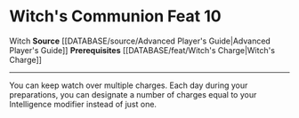 ﻿---
feat: Witch's Communion
id: '1581'
level: '10'
name: Witch's Communion
prerequisite: '[[DATABASE/feat/Witch''s Charge|Witch''s Charge]]'
rarity: Common
source: '[[DATABASE/source/Advanced Player''s Guide|Advanced Player''s Guide]]'
trait:
- '[[DATABASE/trait/Witch|Witch]]'
type: Feat

---
# Witch's Communion <span class="item-type">Feat 10</span>

<span class="item-trait">Witch</span>
**Source** [[DATABASE/source/Advanced Player's Guide|Advanced Player's Guide]] 
**Prerequisites** [[DATABASE/feat/Witch's Charge|Witch's Charge]]

---
You can keep watch over multiple charges. Each day during your preparations, you can designate a number of charges equal to your Intelligence modifier instead of just one.